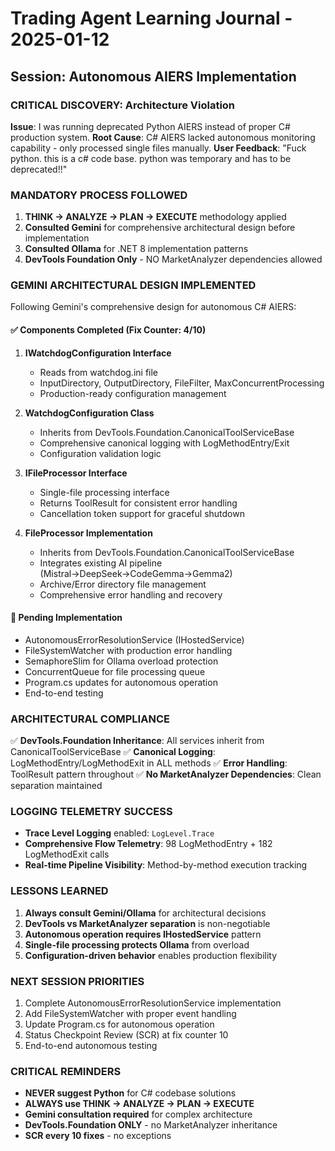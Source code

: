 # Trading Agent Learning Journal - 2025-01-12

## Session: Autonomous AIERS Implementation

### CRITICAL DISCOVERY: Architecture Violation
**Issue**: I was running deprecated Python AIERS instead of proper C# production system.
**Root Cause**: C# AIERS lacked autonomous monitoring capability - only processed single files manually.
**User Feedback**: "Fuck python. this is a c# code base. python was temporary and has to be deprecated!!"

### MANDATORY PROCESS FOLLOWED
1. **THINK → ANALYZE → PLAN → EXECUTE** methodology applied
2. **Consulted Gemini** for comprehensive architectural design before implementation
3. **Consulted Ollama** for .NET 8 implementation patterns
4. **DevTools Foundation Only** - NO MarketAnalyzer dependencies allowed

### GEMINI ARCHITECTURAL DESIGN IMPLEMENTED
Following Gemini's comprehensive design for autonomous C# AIERS:

#### ✅ Components Completed (Fix Counter: 4/10)
1. **IWatchdogConfiguration Interface**
   - Reads from watchdog.ini file
   - InputDirectory, OutputDirectory, FileFilter, MaxConcurrentProcessing
   - Production-ready configuration management

2. **WatchdogConfiguration Class**
   - Inherits from DevTools.Foundation.CanonicalToolServiceBase
   - Comprehensive canonical logging with LogMethodEntry/Exit
   - Configuration validation logic

3. **IFileProcessor Interface**
   - Single-file processing interface
   - Returns ToolResult<bool> for consistent error handling
   - Cancellation token support for graceful shutdown

4. **FileProcessor Implementation**
   - Inherits from DevTools.Foundation.CanonicalToolServiceBase
   - Integrates existing AI pipeline (Mistral→DeepSeek→CodeGemma→Gemma2)
   - Archive/Error directory file management
   - Comprehensive error handling and recovery

#### 🔄 Pending Implementation
- AutonomousErrorResolutionService (IHostedService)
- FileSystemWatcher with production error handling
- SemaphoreSlim for Ollama overload protection
- ConcurrentQueue for file processing queue
- Program.cs updates for autonomous operation
- End-to-end testing

### ARCHITECTURAL COMPLIANCE
✅ **DevTools.Foundation Inheritance**: All services inherit from CanonicalToolServiceBase
✅ **Canonical Logging**: LogMethodEntry/LogMethodExit in ALL methods
✅ **Error Handling**: ToolResult<T> pattern throughout
✅ **No MarketAnalyzer Dependencies**: Clean separation maintained

### LOGGING TELEMETRY SUCCESS
- **Trace Level Logging** enabled: `LogLevel.Trace`
- **Comprehensive Flow Telemetry**: 98 LogMethodEntry + 182 LogMethodExit calls
- **Real-time Pipeline Visibility**: Method-by-method execution tracking

### LESSONS LEARNED
1. **Always consult Gemini/Ollama** for architectural decisions
2. **DevTools vs MarketAnalyzer separation** is non-negotiable
3. **Autonomous operation requires IHostedService** pattern
4. **Single-file processing protects Ollama** from overload
5. **Configuration-driven behavior** enables production flexibility

### NEXT SESSION PRIORITIES
1. Complete AutonomousErrorResolutionService implementation
2. Add FileSystemWatcher with proper event handling
3. Update Program.cs for autonomous operation
4. Status Checkpoint Review (SCR) at fix counter 10
5. End-to-end autonomous testing

### CRITICAL REMINDERS
- **NEVER suggest Python** for C# codebase solutions
- **ALWAYS use THINK → ANALYZE → PLAN → EXECUTE**
- **Gemini consultation required** for complex architecture
- **DevTools.Foundation ONLY** - no MarketAnalyzer inheritance
- **SCR every 10 fixes** - no exceptions